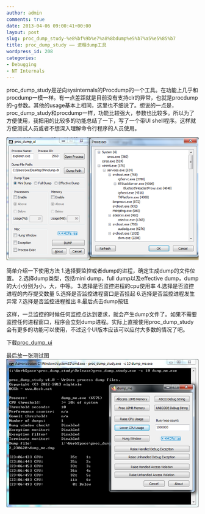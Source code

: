 ```yaml
---
author: admin
comments: true
date: 2013-04-06 09:00:41+00:00
layout: post
slug: proc_dump_study-%e8%bf%9b%e7%a8%8bdump%e5%b7%a5%e5%85%b7
title: proc_dump_study —— 进程dump工具
wordpress_id: 208
categories:
- Debugging
- NT Internals
---
```


proc_dump_study是逆向sysinternals的Procdump的一个工具。在功能上几乎和procdump一模一样。有一点差距就是目前没有支持clr的异常，也就是procdump的-g参数。其他的usage基本上相同，这里也不细说了。想说的一点是，proc_dump_study和procdump一样，功能比较强大，参数也比较多。所以为了方便使用，我把用的比较多的功能总结了一下，写了一个带UI shell程序。这样就方便测试人员或者不想深入理解命令行程序的人员使用。

[![20130404013936](/uploads/2013/04/20130404013936.png)](/uploads/2013/04/20130404013936.png)



简单介绍一下使用方法
1.选择要监控或者dump的进程，确定生成dump的文件位置。
2.选择dump类型，包括mini dump，full dump以及effective dump，dump的大小分别为小，大，中等。
3.选择是否监控进程的cpu使用率
4.选择是否监控进程的内存提交数量
5.选择是否监控进程窗口是否挂起
6.选择是否监控进程发生异常
7.选择是否监控进程推出
8.最后点击dump按钮

这样，一旦监控的时候任何监控点达到要求，就会产生dump文件了。如果不需要监控任何进程窗口，程序会立刻dump进程。实际上直接使用proc_dump_study会有更多的功能可以使用，不过这个UI版本应该可以应付大多数的情况了吧。

下载[proc_dump_ui](/uploads/2013/04/proc_dump_ui.zip)

最后放一张测试图
[![20130402230714](/uploads/2013/04/20130402230714.png)](/uploads/2013/04/20130402230714.png)

